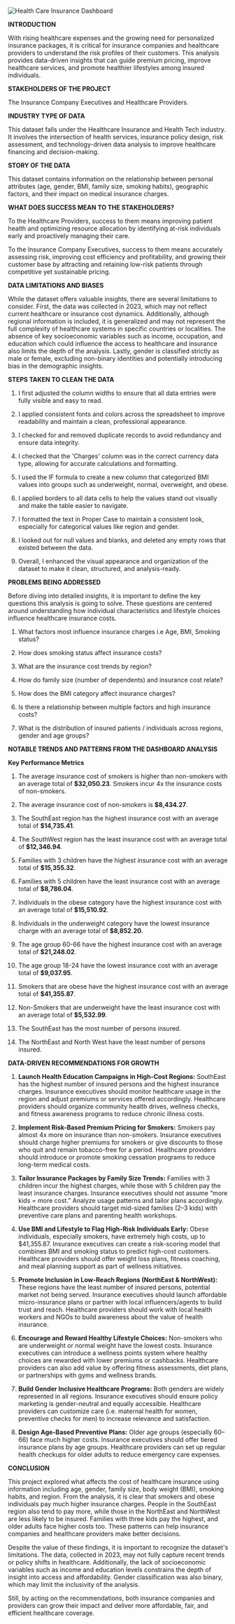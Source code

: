 ![Health Care Insurance Dashboard](https://github.com/user-attachments/assets/9aec3475-6305-4763-ab8d-9baf3125ab77)

**INTRODUCTION**

With rising healthcare expenses and the growing need for personalized insurance packages, it is critical for insurance companies and healthcare providers to understand the risk profiles of their customers. This analysis provides data-driven insights that can guide premium pricing, improve healthcare services, and promote healthier lifestyles among insured individuals.

**STAKEHOLDERS OF THE PROJECT**

The Insurance Company Executives and Healthcare Providers.

**INDUSTRY TYPE OF DATA**

This dataset falls under the Healthcare Insurance and Health Tech industry. It involves the intersection of health services, insurance policy design, risk assessment, and technology-driven data analysis to improve healthcare financing and decision-making.

**STORY OF THE DATA**

This dataset contains information on the relationship between personal attributes (age, gender, BMI, family size, smoking habits), geographic factors, and their impact on medical insurance charges. 

**WHAT DOES SUCCESS MEAN TO THE STAKEHOLDERS?**

To the Healthcare Providers, success to them means improving patient health and optimizing resource allocation by identifying at-risk individuals early and proactively managing their care. 

To the Insurance Company Executives, success to them means accurately assessing risk, improving cost efficiency and profitability, and growing their customer base by attracting and retaining low-risk patients through competitive yet sustainable pricing.

**DATA LIMITATIONS AND BIASES**

While the dataset offers valuable insights, there are several limitations to consider. First, the data was collected in 2023, which may not reflect current healthcare or insurance cost dynamics. Additionally, although regional information is included, it is generalized and may not represent the full complexity of healthcare systems in specific countries or localities. The absence of key socioeconomic variables such as income, occupation, and education which could influence the access to healthcare and insurance also limits the depth of the analysis. Lastly, gender is classified strictly as male or female, excluding non-binary identities and potentially introducing bias in the demographic insights.

**STEPS TAKEN TO CLEAN THE DATA**

1. I first adjusted the column widths to ensure that all data entries were fully visible and easy to read.

2. I applied consistent fonts and colors across the spreadsheet to improve readability and maintain a clean, professional appearance.

3. I checked for and removed duplicate records to avoid redundancy and ensure data integrity.

4. I checked that the 'Charges' column was in the correct currency data type, allowing for accurate calculations and formatting.

5. I used the IF formula to create a new column that categorized BMI values into groups such as underweight, normal, overweight, and obese.

6. I applied borders to all data cells to help the values stand out visually and make the table easier to navigate.

7. I formatted the text in Proper Case to maintain a consistent look, especially for categorical values like region and gender.

8. I looked out for null values and blanks, and deleted any empty rows that existed between the data.

9. Overall, I enhanced the visual appearance and organization of the dataset to make it clean, structured, and analysis-ready.

**PROBLEMS BEING ADDRESSED**

Before diving into detailed insights, it is important to define the key questions this analysis is going to solve. These questions are centered around understanding how individual characteristics and lifestyle choices influence healthcare insurance costs.

1. What factors most influence insurance charges i.e Age, BMI, Smoking status?

2. How does smoking status affect insurance costs?

3. What are the insurance cost trends by region?

4. How do family size (number of dependents) and insurance cost relate?

5. How does the BMI category affect insurance charges?

6. Is there a relationship between multiple factors and high insurance costs?

7. What is the distribution of insured patients / individuals across regions, gender and age groups?

**NOTABLE TRENDS AND PATTERNS FROM THE DASHBOARD ANALYSIS**

**Key Performance Metrics**

1. The average insurance cost of smokers is higher than non-smokers with an average total of **$32,050.23**. Smokers incur 4x the insurance costs of non-smokers. 

2. The average insurance cost of non-smokers is **$8,434.27**.

3. The SouthEast region has the highest insurance cost with an average total of **$14,735.41**.

4. The SouthWest region has the least insurance cost with an average total of **$12,346.94**.

5. Families with 3 children have the highest insurance cost with an average total of **$15,355.32**.

6. Families with 5 children have the least insurance cost with an average total of **$8,786.04**. 

7. Individuals in the obese category have the highest insurance cost with an average total of **$15,510.92**.

8. Individuals in the underweight category have the lowest insurance charge with an average total of **$8,852.20**.

9. The age group 60-66 have the highest insurance cost with an average total of **$21,248.02**. 

10. The age group 18-24 have the lowest insurance cost with an average total of **$9,037.95**.

11. Smokers that are obese have the highest insurance cost with an average total of **$41,355.87**.

12. Non-Smokers that are underweight have the least insurance cost with an average total of **$5,532.99**.

13. The SouthEast has the most number of persons insured.

14. The NorthEast and North West have the least number of persons insured.

**DATA-DRIVEN RECOMMENDATIONS FOR GROWTH**

1. **Launch Health Education Campaigns in High-Cost Regions:** SouthEast has the highest number of insured persons and the highest insurance charges. Insurance executives should monitor healthcare usage in the region and adjust premiums or services offered accordingly. Healthcare providers should organize community health drives, wellness checks, and fitness awareness programs to reduce chronic illness costs.

2. **Implement Risk-Based Premium Pricing for Smokers:** Smokers pay almost 4x more on insurance than non-smokers. Insurance executives should charge higher premiums for smokers or give discounts to those who quit and remain tobacco-free for a period. Healthcare providers should introduce or promote smoking cessation programs to reduce long-term medical costs.

3. **Tailor Insurance Packages by Family Size Trends:** Families with 3 children incur the highest charges, while those with 5 children pay the least insurance charges. Insurance executives should not assume “more kids = more cost.” Analyze usage patterns and tailor plans accordingly. Healthcare providers should target mid-sized families (2–3 kids) with preventive care plans and parenting health workshops.

4. **Use BMI and Lifestyle to Flag High-Risk Individuals Early:** Obese individuals, especially smokers, have extremely high costs, up to $41,355.87. Insurance executives can create a risk-scoring model that combines BMI and smoking status to predict high-cost customers. Healthcare providers should offer weight loss plans, fitness coaching, and meal planning support as part of wellness initiatives.

5. **Promote Inclusion in Low-Reach Regions (NorthEast & NorthWest):** These regions have the least number of insured persons, potential market not being served. Insurance executives should launch affordable micro-insurance plans or partner with local influencers/agents to build trust and reach. Healthcare providers should work with local health workers and NGOs to build awareness about the value of health insurance.

6. **Encourage and Reward Healthy Lifestyle Choices:** Non-smokers who are underweight or normal weight have the lowest costs. Insurance executives can introduce a wellness points system where healthy choices are rewarded with lower premiums or cashbacks. Healthcare providers can also add value by offering fitness assessments, diet plans, or partnerships with gyms and wellness brands.

7. **Build Gender Inclusive Healthcare Programs:** Both genders are widely represented in all regions. Insurance executives should ensure policy marketing is gender-neutral and equally accessible. Healthcare providers can customize care (i.e. maternal health for women, preventive checks for men) to increase relevance and satisfaction.

8. **Design Age-Based Preventive Plans:** Older age groups (especially 60–66) face much higher costs. Insurance executives should offer tiered insurance plans by age groups. Healthcare providers can set up regular health checkups for older adults to reduce emergency care expenses.

**CONCLUSION**

This project explored what affects the cost of healthcare insurance using information including age, gender, family size, body weight (BMI), smoking habits, and region. From the analysis, it is clear that smokers and obese individuals pay much higher insurance charges. People in the SouthEast region also tend to pay more, while those in the NorthEast and NorthWest are less likely to be insured. Families with three kids pay the highest, and older adults face higher costs too. These patterns can help insurance companies and healthcare providers make better decisions. 

Despite the value of these findings, it is important to recognize the dataset's limitations. The data, collected in 2023, may not fully capture recent trends or policy shifts in healthcare. Additionally, the lack of socioeconomic variables such as income and education levels constrains the depth of insight into access and affordability. Gender classification was also binary, which may limit the inclusivity of the analysis.

Still, by acting on the recommendations, both insurance companies and providers can grow their impact and deliver more affordable, fair, and efficient healthcare coverage.
